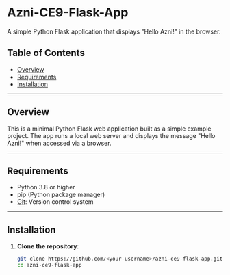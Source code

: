 # Azni-CE9-Flask-App

A simple Python Flask application that displays "Hello Azni!" in the browser.

## Table of Contents

- [Overview](#overview)
- [Requirements](#requirements)
- [Installation](#installation)

---

## Overview

This is a minimal Python Flask web application built as a simple example project. The app runs a local web server and displays the message "Hello Azni!" when accessed via a browser.

---

## Requirements

- Python 3.8 or higher
- pip (Python package manager)
- [Git](https://git-scm.com/downloads): Version control system

---

## Installation

1. **Clone the repository**:
   ```bash
   git clone https://github.com/<your-username>/azni-ce9-flask-app.git
   cd azni-ce9-flask-app
